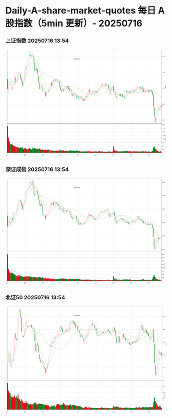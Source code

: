 
# Daily-A-share-market-quotes 每日 A 股指数（5min 更新）- 20250716

### 上证指数 20250716 13:54
![](./fig/2025/7/20250716-sh000001.png)

### 深证成指 20250716 13:54
![](./fig/2025/7/20250716-sz399001.png)

### 北证50 20250716 13:54
![](./fig/2025/7/20250716-bj899050.png)
